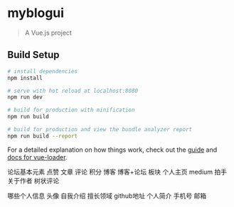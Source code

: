 # myblogui

> A Vue.js project

## Build Setup

``` bash
# install dependencies
npm install

# serve with hot reload at localhost:8080
npm run dev

# build for production with minification
npm run build

# build for production and view the bundle analyzer report
npm run build --report
```

For a detailed explanation on how things work, check out the [guide](http://vuejs-templates.github.io/webpack/) and [docs for vue-loader](http://vuejs.github.io/vue-loader).

论坛基本元素
点赞
文章
评论
积分
博客
博客+论坛
板块
个人主页
medium 拍手
关于作者
树状评论

哪些个人信息
  头像
  自我介绍
  擅长领域
  github地址
  个人简介
  手机号
  邮箱
